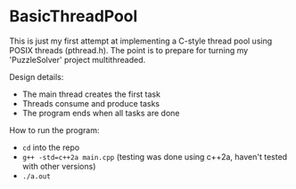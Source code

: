 # BasicThreadPool
This is just my first attempt at implementing a C-style thread pool using POSIX threads (pthread.h). 
The point is to prepare for turning my 'PuzzleSolver' project multithreaded.

Design details:  
- The main thread creates the first task
- Threads consume and produce tasks
- The program ends when all tasks are done

How to run the program:
- `cd` into the repo
- `g++ -std=c++2a main.cpp` (testing was done using c++2a, haven't tested with other versions)
- `./a.out`
